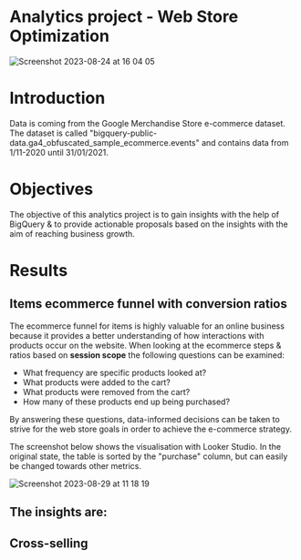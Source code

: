 # Analytics project - Web Store Optimization
![Screenshot 2023-08-24 at 16 04 05](https://github.com/g-aurig/web_store_optimization/assets/138019708/7973626b-94b7-43e0-9d7e-a036bc222ccb)

# Introduction
Data is coming from the Google Merchandise Store e-commerce dataset. The dataset is called "bigquery-public-data.ga4_obfuscated_sample_ecommerce.events" and contains data from 1/11-2020 until 31/01/2021. 

# Objectives
The objective of this analytics project is to gain insights with the help of BigQuery &amp; to provide actionable proposals based on the insights with the aim of reaching business growth.

# Results
## Items ecommerce funnel with conversion ratios
The ecommerce funnel for items is highly valuable for an online business because it provides a better understanding of how interactions with products occur on the website.
When looking at the ecommerce steps & ratios based on **session scope** the following questions can be examined:
- What frequency are specific products looked at?
- What products were added to the cart?
- What products were removed from the cart?
- How many of these products end up being purchased?
  
By answering these questions, data-informed decisions can be taken to strive for the web store goals in order to achieve the e-commerce strategy.

The screenshot below shows the visualisation with Looker Studio. In the original state, the table is sorted by the "purchase" column, but can easily be changed towards other metrics. 

![Screenshot 2023-08-29 at 11 18 19](https://github.com/g-aurig/web_store_optimization/assets/138019708/c6b50ceb-de9c-4bcb-8ab1-2e3d3ee45dcc)

The insights are:
- 

## Cross-selling

